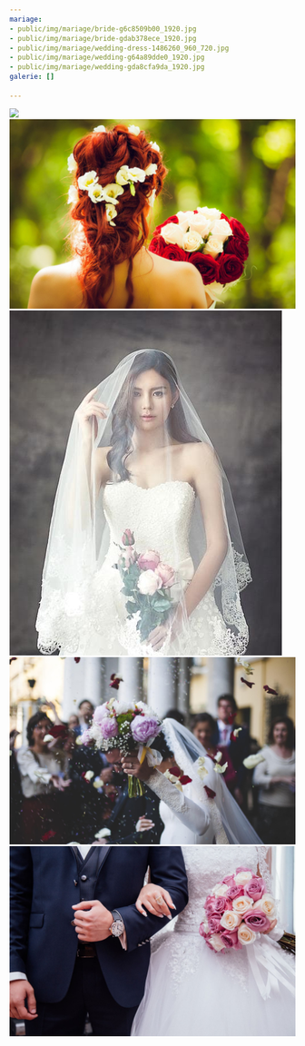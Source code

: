 ```yaml
---
mariage:
- public/img/mariage/bride-g6c8509b00_1920.jpg
- public/img/mariage/bride-gdab378ece_1920.jpg
- public/img/mariage/wedding-dress-1486260_960_720.jpg
- public/img/mariage/wedding-g64a89dde0_1920.jpg
- public/img/mariage/wedding-gda8cfa9da_1920.jpg
galerie: []

---
```


![](public/photo/mariage/bride-g6c8509b00_1920.jpg)
![](public/img/mariage/bride-gdab378ece_1920.jpg)
![](public/img/mariage/wedding-dress-1486260_960_720.jpg)
![](public/img/mariage/wedding-g64a89dde0_1920.jpg)
![](public/img/mariage/wedding-gda8cfa9da_1920.jpg)